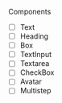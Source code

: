 Components

- [ ] Text
- [ ] Heading
- [ ] Box
- [ ] TextInput
- [ ] Textarea
- [ ] CheckBox
- [ ] Avatar
- [ ] Multistep